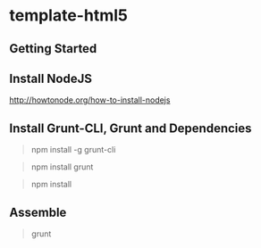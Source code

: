 template-html5
==============

Getting Started
---------------

## Install NodeJS

http://howtonode.org/how-to-install-nodejs

## Install Grunt-CLI, Grunt and Dependencies

> npm install -g grunt-cli

> npm install grunt

> npm install

## Assemble 

> grunt